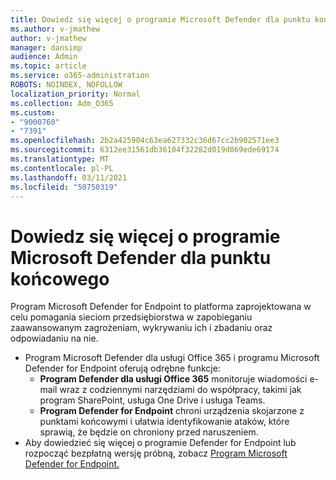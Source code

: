 ```yaml
---
title: Dowiedz się więcej o programie Microsoft Defender dla punktu końcowego
ms.author: v-jmathew
author: v-jmathew
manager: dansimp
audience: Admin
ms.topic: article
ms.service: o365-administration
ROBOTS: NOINDEX, NOFOLLOW
localization_priority: Normal
ms.collection: Adm_O365
ms.custom:
- "9000760"
- "7391"
ms.openlocfilehash: 2b2a425904c63ea627332c36d67cc2b902571ee3
ms.sourcegitcommit: 6312ee31561db36104f32282d019d069ede69174
ms.translationtype: MT
ms.contentlocale: pl-PL
ms.lasthandoff: 03/11/2021
ms.locfileid: "50750319"
---
```

# <a name="learn-more-about-microsoft-defender-for-endpoint"></a>Dowiedz się więcej o programie Microsoft Defender dla punktu końcowego

Program Microsoft Defender for Endpoint to platforma zaprojektowana w celu pomagania sieciom przedsiębiorstwa w zapobieganiu zaawansowanym zagrożeniam, wykrywaniu ich i zbadaniu oraz odpowiadaniu na nie.

- Program Microsoft Defender dla usługi Office 365 i programu Microsoft Defender for Endpoint oferują odrębne funkcje:
  - **Program Defender dla usługi Office 365** monitoruje wiadomości e-mail wraz z codziennymi narzędziami do współpracy, takimi jak program SharePoint, usługa One Drive i usługa Teams.
  - **Program Defender for Endpoint** chroni urządzenia skojarzone z punktami końcowymi i ułatwia identyfikowanie ataków, które sprawią, że będzie on chroniony przed naruszeniem.
- Aby dowiedzieć się więcej o programie Defender for Endpoint lub rozpocząć bezpłatną wersję próbną, zobacz [Program Microsoft Defender for Endpoint.](https://go.microsoft.com/fwlink/?linkid=2094113)
